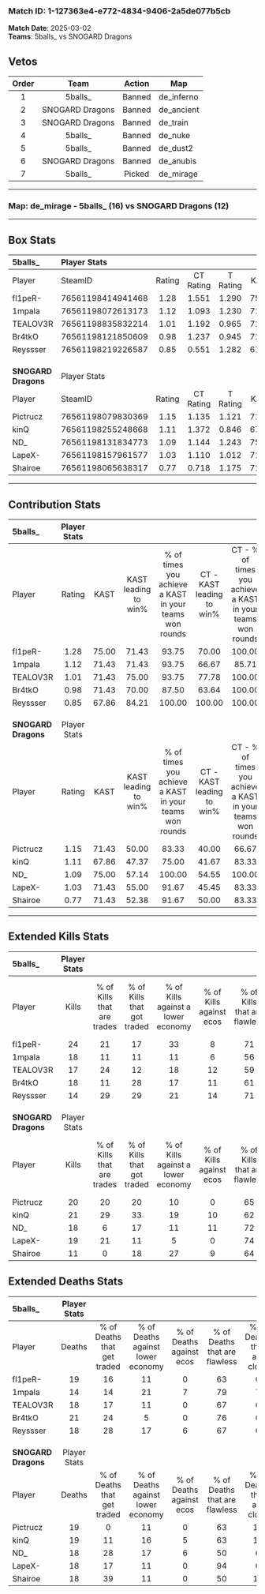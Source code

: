 ### Match ID: 1-127363e4-e772-4834-9406-2a5de077b5cb  
**Match Date**: 2025-03-02  
**Teams**: 5balls_ vs SNOGARD Dragons  

## Vetos  

| Order | Team | Action | Map |
| :---: | :--: | :----: | --- |
| 1 | 5balls_ | Banned | de_inferno |
| 2 | SNOGARD Dragons | Banned | de_ancient |
| 3 | SNOGARD Dragons | Banned | de_train |
| 4 | 5balls_ | Banned | de_nuke |
| 5 | 5balls_ | Banned | de_dust2 |
| 6 | SNOGARD Dragons | Banned | de_anubis |
| 7 | 5balls_ | Picked | de_mirage |

---  

### **Map**: de_mirage - 5balls_ (16) vs SNOGARD Dragons (12)  
---  

## Box Stats  

| **5balls_**         | Player Stats      |        |           |          |       |      |       |         |        |      |     |
| :- | :- | :-: | :-: | :-: | :-: | :-: | :-: | :-: | :-: | :-: | :-: |
| Player              | SteamID           | Rating | CT Rating | T Rating | KAST  | ADR  | Kills | Assists | Deaths | K/D  | HS% |
| fl1peR-             | 76561198414941468 |  1.28  |   1.551   |  1.290   | 75.00 | 84.5 |  24   |    5    |   19   | 1.26 | 54  |
| 1mpala              | 76561198072613173 |  1.12  |   1.093   |  1.230   | 71.43 | 72.8 |  18   |    4    |   14   | 1.29 | 38  |
| TEALOV3R            | 76561198835832214 |  1.01  |   1.192   |  0.965   | 71.43 | 72.5 |  17   |    4    |   18   | 0.94 | 41  |
| Br4tkO              | 76561198121850609 |  0.98  |   1.237   |  0.945   | 71.43 | 73.4 |  18   |    3    |   21   | 0.86 | 61  |
| Reyssser            | 76561198219226587 |  0.85  |   0.551   |  1.282   | 67.86 | 59.6 |  14   |    3    |   18   | 0.78 | 57  |
|                     |                   |        |           |          |       |      |       |         |        |      |     |
|                     |                   |        |           |          |       |      |       |         |        |      |     |
|                     |                   |        |           |          |       |      |       |         |        |      |     |
| **SNOGARD Dragons** | Player Stats      |        |           |          |       |      |       |         |        |      |     |
| Player              | SteamID           | Rating | CT Rating | T Rating | KAST  | ADR  | Kills | Assists | Deaths | K/D  | HS% |
| Pictrucz            | 76561198079830369 |  1.15  |   1.135   |  1.121   | 71.43 | 86.2 |  20   |    9    |   19   | 1.05 | 40  |
| kinQ                | 76561198255248668 |  1.11  |   1.372   |  0.846   | 67.86 | 77.5 |  21   |    4    |   19   | 1.11 | 52  |
| ND_                 | 76561198131834773 |  1.09  |   1.144   |  1.243   | 75.00 | 78.6 |  18   |    6    |   18   | 1.00 | 66  |
| LapeX-              | 76561198157961577 |  1.03  |   1.110   |  1.012   | 71.43 | 60.2 |  19   |    2    |   18   | 1.06 | 36  |
| Shairoe             | 76561198065638317 |  0.77  |   0.718   |  1.175   | 71.43 | 53.0 |  11   |    6    |   18   | 0.61 | 54  |
---  

## Contribution Stats  

| **5balls_**         | Player Stats |       |                      |                                                        |                           |                                                             |                          |                                                            |
| :- | :-: | :-: | :-: | :-: | :-: | :-: | :-: | :-: |
| Player              |    Rating    | KAST  | KAST leading to win% | % of times you achieve a KAST in your teams won rounds | CT - KAST leading to win% | CT - % of times you achieve a KAST in your teams won rounds | T - KAST leading to win% | T - % of times you achieve a KAST in your teams won rounds |
| fl1peR-             |     1.28     | 75.00 |        71.43         |                         93.75                          |           70.00           |                           100.00                            |          72.73           |                           88.89                            |
| 1mpala              |     1.12     | 71.43 |        71.43         |                         93.75                          |           66.67           |                            85.71                            |          75.00           |                           100.00                           |
| TEALOV3R            |     1.01     | 71.43 |        75.00         |                         93.75                          |           77.78           |                           100.00                            |          72.73           |                           88.89                            |
| Br4tkO              |     0.98     | 71.43 |        70.00         |                         87.50                          |           63.64           |                           100.00                            |          77.78           |                           77.78                            |
| Reyssser            |     0.85     | 67.86 |        84.21         |                         100.00                         |          100.00           |                           100.00                            |          75.00           |                           100.00                           |
|                     |              |       |                      |                                                        |                           |                                                             |                          |                                                            |
|                     |              |       |                      |                                                        |                           |                                                             |                          |                                                            |
|                     |              |       |                      |                                                        |                           |                                                             |                          |                                                            |
| **SNOGARD Dragons** | Player Stats |       |                      |                                                        |                           |                                                             |                          |                                                            |
| Player              |    Rating    | KAST  | KAST leading to win% | % of times you achieve a KAST in your teams won rounds | CT - KAST leading to win% | CT - % of times you achieve a KAST in your teams won rounds | T - KAST leading to win% | T - % of times you achieve a KAST in your teams won rounds |
| Pictrucz            |     1.15     | 71.43 |        50.00         |                         83.33                          |           40.00           |                            66.67                            |          60.00           |                           100.00                           |
| kinQ                |     1.11     | 67.86 |        47.37         |                         75.00                          |           41.67           |                            83.33                            |          57.14           |                           66.67                            |
| ND_                 |     1.09     | 75.00 |        57.14         |                         100.00                         |           54.55           |                           100.00                            |          60.00           |                           100.00                           |
| LapeX-              |     1.03     | 71.43 |        55.00         |                         91.67                          |           45.45           |                            83.33                            |          66.67           |                           100.00                           |
| Shairoe             |     0.77     | 71.43 |        52.38         |                         91.67                          |           50.00           |                            83.33                            |          54.55           |                           100.00                           |
---  

## Extended Kills Stats  

| **5balls_**         | Player Stats |                            |                            |                                    |                         |                              |                                 |                                       |                    |           |
| :- | :-: | :-: | :-: | :-: | :-: | :-: | :-: | :-: | :-: | :-: |
| Player              |    Kills     | % of Kills that are trades | % of Kills that got traded | % of Kills against a lower economy | % of Kills against ecos | % of Kills that are flawless | % of Kills that are close duels | % of Kills that are assisted by flash | Pistol Round Kills | AWP Kills |
| fl1peR-             |      24      |             21             |             17             |                 33                 |            8            |              71              |                4                |                   0                   |         2          |     0     |
| 1mpala              |      18      |             11             |             11             |                 11                 |            6            |              56              |               17                |                   0                   |         2          |     5     |
| TEALOV3R            |      17      |             24             |             12             |                 18                 |           12            |              59              |                6                |                   6                   |         1          |    12     |
| Br4tkO              |      18      |             11             |             28             |                 17                 |           11            |              61              |                0                |                   0                   |         4          |     0     |
| Reyssser            |      14      |             29             |             29             |                 21                 |           14            |              71              |               14                |                   0                   |         0          |     0     |
|                     |              |                            |                            |                                    |                         |                              |                                 |                                       |                    |           |
|                     |              |                            |                            |                                    |                         |                              |                                 |                                       |                    |           |
|                     |              |                            |                            |                                    |                         |                              |                                 |                                       |                    |           |
| **SNOGARD Dragons** | Player Stats |                            |                            |                                    |                         |                              |                                 |                                       |                    |           |
| Player              |    Kills     | % of Kills that are trades | % of Kills that got traded | % of Kills against a lower economy | % of Kills against ecos | % of Kills that are flawless | % of Kills that are close duels | % of Kills that are assisted by flash | Pistol Round Kills | AWP Kills |
| Pictrucz            |      20      |             20             |             20             |                 10                 |            0            |              65              |                0                |                   0                   |         0          |     0     |
| kinQ                |      21      |             29             |             33             |                 19                 |           10            |              62              |                5                |                   5                   |         0          |     0     |
| ND_                 |      18      |             6              |             17             |                 11                 |           11            |              72              |                0                |                   6                   |         0          |     0     |
| LapeX-              |      19      |             21             |             11             |                 5                  |            0            |              74              |                0                |                   0                   |         2          |     8     |
| Shairoe             |      11      |             0              |             18             |                 27                 |            9            |              64              |               18                |                   0                   |         0          |     0     |
## Extended Deaths Stats  

| **5balls_**         | Player Stats |                             |                                   |                          |                               |                            |                           |               |
| :- | :-: | :-: | :-: | :-: | :-: | :-: | :-: | :-: |
| Player              |    Deaths    | % of Deaths that get traded | % of Deaths against lower economy | % of Deaths against ecos | % of Deaths that are flawless | % of Deaths that are close | % of Deaths while blinded | Deaths to AWP |
| fl1peR-             |      19      |             16              |                11                 |            0             |              63               |             0              |             5             |       1       |
| 1mpala              |      14      |             14              |                21                 |            7             |              79               |             7              |             0             |       0       |
| TEALOV3R            |      18      |             17              |                11                 |            0             |              67               |             6              |             0             |       3       |
| Br4tkO              |      21      |             24              |                 5                 |            0             |              76               |             0              |             5             |       4       |
| Reyssser            |      18      |             28              |                17                 |            6             |              67               |             6              |             0             |       0       |
|                     |              |                             |                                   |                          |                               |                            |                           |               |
|                     |              |                             |                                   |                          |                               |                            |                           |               |
|                     |              |                             |                                   |                          |                               |                            |                           |               |
| **SNOGARD Dragons** | Player Stats |                             |                                   |                          |                               |                            |                           |               |
| Player              |    Deaths    | % of Deaths that get traded | % of Deaths against lower economy | % of Deaths against ecos | % of Deaths that are flawless | % of Deaths that are close | % of Deaths while blinded | Deaths to AWP |
| Pictrucz            |      19      |              0              |                11                 |            0             |              63               |             11             |             0             |       2       |
| kinQ                |      19      |             11              |                16                 |            5             |              63               |             11             |             5             |       4       |
| ND_                 |      18      |             28              |                17                 |            6             |              50               |             6              |             0             |       3       |
| LapeX-              |      18      |             17              |                11                 |            0             |              94               |             0              |             0             |       5       |
| Shairoe             |      18      |             39              |                11                 |            0             |              50               |             11             |             0             |       3       |
